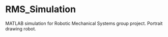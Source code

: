 # RMS_Simulation
MATLAB simulation for Robotic Mechanical Systems group project. Portrait drawing robot.
